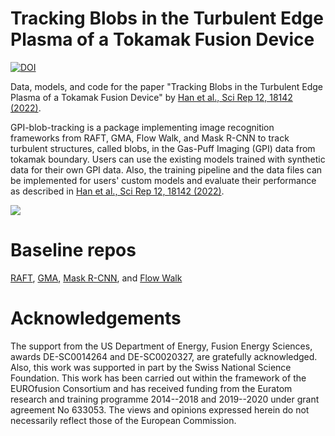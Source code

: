 # Tracking Blobs in the Turbulent Edge Plasma of a Tokamak Fusion Device
[![DOI](https://zenodo.org/badge/501857667.svg)](https://zenodo.org/badge/latestdoi/501857667)

Data, models, and code for the paper "Tracking Blobs in the Turbulent Edge Plasma of a Tokamak Fusion Device" by [Han et al., Sci Rep 12, 18142 (2022)](https://www.nature.com/articles/s41598-022-21671-w).

GPI-blob-tracking is a package implementing image recognition frameworks from RAFT, GMA, Flow Walk, and Mask R-CNN to track turbulent structures, called blobs, in the Gas-Puff Imaging (GPI) data from tokamak boundary. Users can use the existing models trained with synthetic data for their own GPI data. Also, the training pipeline and the data files can be implemented for users' custom models and evaluate their performance as described in [Han et al., Sci Rep 12, 18142 (2022)](https://www.nature.com/articles/s41598-022-21671-w).

![](data/real_gpi/teaser_raft.gif)

# Baseline repos 
[RAFT](https://github.com/princeton-vl/RAFT), [GMA](https://github.com/zacjiang/GMA), [Mask R-CNN](https://pytorch.org/tutorials/intermediate/torchvision_tutorial.html), and [Flow Walk](https://github.com/jasonbian97/flowwalk)

# Acknowledgements
The support from the US Department of Energy, Fusion Energy Sciences, awards DE-SC0014264 and DE-SC0020327, are gratefully acknowledged. Also, this work was supported in part by the Swiss National Science Foundation. This work has been carried out within the framework of the EUROfusion Consortium and has received funding from the Euratom research and training programme 2014--2018 and 2019--2020 under grant agreement No 633053. The views and opinions expressed herein do not necessarily reflect those of the European Commission.
